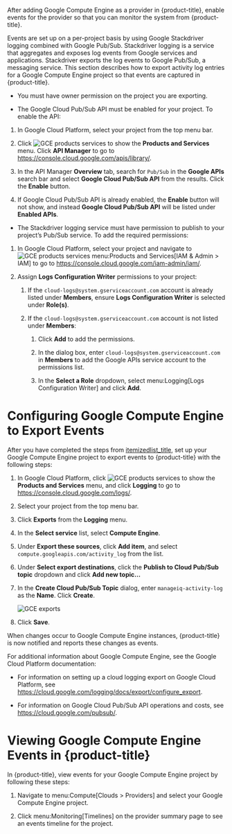 After adding Google Compute Engine as a provider in {product-title},
enable events for the provider so that you can monitor the system from
{product-title}.

Events are set up on a per-project basis by using Google Stackdriver
logging combined with Google Pub/Sub. Stackdriver logging is a service
that aggregates and exposes log events from Google services and
applications. Stackdriver exports the log events to Google Pub/Sub, a
messaging service. This section describes how to export activity log
entries for a Google Compute Engine project so that events are captured
in {product-title}.

  - You must have owner permission on the project you are exporting.

  - The Google Cloud Pub/Sub API must be enabled for your project. To
    enable the API:

<!-- end list -->

1.  In Google Cloud Platform, select your project from the top menu bar.

2.  Click ![GCE products services](GCE-products-services.png) to show
    the **Products and Services** menu. Click **API Manager** to go to
    <https://console.cloud.google.com/apis/library/>.

3.  In the API Manager **Overview** tab, search for `Pub/Sub` in the
    **Google APIs** search bar and select **Google Cloud Pub/Sub API**
    from the results. Click the **Enable** button.

4.  If Google Cloud Pub/Sub API is already enabled, the **Enable**
    button will not show, and instead **Google Cloud Pub/Sub API** will
    be listed under **Enabled APIs**.

<!-- end list -->

  - The Stackdriver logging service must have permission to publish to
    your project’s Pub/Sub service. To add the required permissions:

<!-- end list -->

1.  In Google Cloud Platform, select your project and navigate to ![GCE
    products services](GCE-products-services.png) menu:Products and
    Services\[IAM & Admin \> IAM\] to go to
    <https://console.cloud.google.com/iam-admin/iam/>.

2.  Assign **Logs Configuration Writer** permissions to your project:
    
    1.  If the `cloud-logs@system.gserviceaccount.com` account is
        already listed under **Members**, ensure **Logs Configuration
        Writer** is selected under **Role(s)**.
    
    2.  If the `cloud-logs@system.gserviceaccount.com` account is not
        listed under **Members**:
        
        1.  Click **Add** to add the permissions.
        
        2.  In the dialog box, enter
            `cloud-logs@system.gserviceaccount.com` in **Members** to
            add the Google APIs service account to the permissions list.
        
        3.  In the **Select a Role** dropdown, select menu:Logging\[Logs
            Configuration Writer\] and click **Add**.

# Configuring Google Compute Engine to Export Events

After you have completed the steps from
[itemizedlist\_title](#GCE_event_prerequisites), set up your Google
Compute Engine project to export events to {product-title} with the
following steps:

1.  In Google Cloud Platform, click ![GCE products
    services](GCE-products-services.png) to show the **Products and
    Services** menu, and click **Logging** to go to
    <https://console.cloud.google.com/logs/>.

2.  Select your project from the top menu bar.

3.  Click **Exports** from the **Logging** menu.

4.  In the **Select service** list, select **Compute Engine**.

5.  Under **Export these sources**, click **Add item**, and select
    `compute.googleapis.com/activity_log` from the list.

6.  Under **Select export destinations**, click the **Publish to Cloud
    Pub/Sub topic** dropdown and click **Add new topic…​**

7.  In the **Create Cloud Pub/Sub Topic** dialog, enter
    `manageiq-activity-log` as the **Name**. Click **Create**.
    
    ![GCE exports](GCE-exports.png)

8.  Click **Save**.

When changes occur to Google Compute Engine instances, {product-title}
is now notified and reports these changes as events.

<div class="note">

For additional information about Google Compute Engine, see the Google
Cloud Platform documentation:

  - For information on setting up a cloud logging export on Google Cloud
    Platform, see
    <https://cloud.google.com/logging/docs/export/configure_export>.

  - For information on Google Cloud Pub/Sub API operations and costs,
    see <https://cloud.google.com/pubsub/>.

</div>

# Viewing Google Compute Engine Events in {product-title}

In {product-title}, view events for your Google Compute Engine project
by following these steps:

1.  Navigate to menu:Compute\[Clouds \> Providers\] and select your
    Google Compute Engine project.

2.  Click menu:Monitoring\[Timelines\] on the provider summary page to
    see an events timeline for the project.

